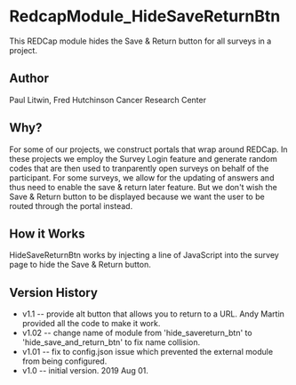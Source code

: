 # RedcapModule_HideSaveReturnBtn
This REDCap module hides the Save & Return button for all surveys in a project.

## Author 
Paul Litwin, Fred Hutchinson Cancer Research Center

## Why?
For some of our projects, we construct portals that wrap around REDCap. In these projects we employ the Survey Login feature and generate random codes that are then used to tranparently open surveys on behalf of the participant. For some surveys, we allow for the updating of answers and thus need to enable the save & return later feature. But we don't wish the Save & Return button to be displayed because we want the user to be routed through the portal instead. 

## How it Works
HideSaveReturnBtn works by injecting a line of JavaScript into the survey page to hide the Save & Return button.

## Version History
* v1.1  -- provide alt button that allows you to return to a URL. Andy Martin provided all the code to make it work.
* v1.02 -- change name of module from 'hide_savereturn_btn' to 'hide_save_and_return_btn' to fix name collision.
* v1.01 -- fix to config.json issue which prevented the external module from being configured.
* v1.0  -- initial version. 2019 Aug 01.
